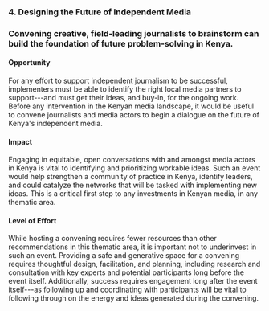 ### 4. Designing the Future of Independent Media

### Convening creative, field-leading journalists to brainstorm can build the foundation of future problem-solving in Kenya.

#### Opportunity

For any effort to support independent journalism to be successful, implementers must be able to identify the right local media partners to support---and must get their ideas, and buy-in, for the ongoing work. Before any intervention in the Kenyan media landscape, it would be useful to convene journalists and media actors to begin a dialogue on the future of Kenya's independent media.

#### Impact

Engaging in equitable, open conversations with and amongst media actors in Kenya is vital to identifying and prioritizing workable ideas. Such an event would help strengthen a community of practice in Kenya, identify leaders, and could catalyze the networks that will be tasked with implementing new ideas. This is a critical first step to any investments in Kenyan media, in any thematic area.

#### Level of Effort

While hosting a convening requires fewer resources than other recommendations in this thematic area, it is important not to underinvest in such an event. Providing a safe and generative space for a convening requires thoughtful design, facilitation, and planning, including research and consultation with key experts and potential participants long before the event itself. Additionally, success requires engagement long after the event itself---as following up and coordinating with participants will be vital to following through on the energy and ideas generated during the convening.
